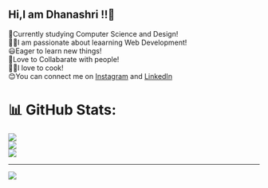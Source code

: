 ## Hi,I am Dhanashri !!🐥

🧠Currently studying Computer Science and Design!<br/>
👩‍💻I am passionate about leaarning Web Development!<br/>
😃Eager to learn new things!<br/>
👯Love to Collabarate with people!<br/>
👩‍🍳I love to cook!<br/>
😊You can connect me on [Instagram](https://www.instagram.com/_dhanashriii/?hl=en) and [LinkedIn](https://www.linkedin.com/in/dhanashri-isloor-819928249/)<br/>

# 📊 GitHub Stats:
![](https://github-readme-stats.vercel.app/api?username=wittydhana&theme=merko&hide_border=false&include_all_commits=false&count_private=false)<br/>
![](https://nirzak-streak-stats.vercel.app/?user=wittydhana&theme=merko&hide_border=false)<br/>
![](https://github-readme-stats.vercel.app/api/top-langs/?username=wittydhana&theme=merko&hide_border=false&include_all_commits=false&count_private=false&layout=compact)

---
[![](https://visitcount.itsvg.in/api?id=wittydhana&icon=0&color=0)](https://visitcount.itsvg.in)

<!-- Proudly created with GPRM ( https://gprm.itsvg.in ) -->
